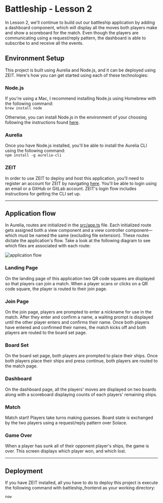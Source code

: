 # Battleship - Lesson 2

In Lesson 2, we'll continue to build out our battleship application by adding a dashboard component, which will display all the moves both players make and show a scoreboard for the match. Even though the players are communicating using a request/reply pattern, the dashboard is able to subscribe to and receive all the events.

## Environment Setup

This project is built using Aurelia and Node.js, and it can be deployed using ZEIT. Here's how you can get started using each of these technologies:

### Node.js

If you're using a Mac, I recommend installing Node.js using Homebrew with the following command:  
`brew install node`

Otherwise, you can install Node.js in the environment of your choosing following the instructions found [here](https://nodejs.org/en/download/).

### Aurelia

Once you have Node.js installed, you'll be able to install the Aurelia CLI using the following command:  
`npm install -g aurelia-cli`

### ZEIT

In order to use ZEIT to deploy and host this application, you'll need to register an account for ZEIT by navigating [here](https://zeit.co/login). You'll be able to login using an email or a GitHub or GitLab account. ZEIT's login flow includes instructions for getting the CLI set up.

---

## Application flow

In Aurelia, routes are initialized in the [src/app.ts](src/app.ts) file. Each initialized route gets assigned both a view component and a view controller component—which must be named the same (excluding file extension). These routes dictate the application's flow. Take a look at the following diagram to see which files are associated with each route:

![application flow](docs/ApplicationFlow.png "Application Flow")

### Landing Page

On the landing page of this application two QR code squares are displayed so that players can join a match. When a player scans or clicks on a QR code square, the player is routed to their join page.

### Join Page

On the join page, players are prompted to enter a nickname for use in the match. After they enter and confirm a name, a waiting prompt is displayed until the other player enters and confirms their name. Once both players have entered and confirmed their names, the match kicks off and both players are routed to the board set page.

### Board Set

On the board set page, both players are prompted to place their ships. Once both players place their ships and press continue, both players are routed to the match page.

### Dashboard

On the dashboard page, all the players' moves are displayed on two boards along with a scoreboard displaying counts of each players' remaining ships.

### Match

Match start! Players take turns making guesses. Board state is exchanged by the two players using a request/reply pattern over Solace.

### Game Over

When a player has sunk all of their opponent player's ships, the game is over. This screen displays which player won, and which lost.

---

## Deployment

If you have ZEIT installed, all you have to do to deploy this project is execute the following command with battleship_frontend as your working directory:

`now`
